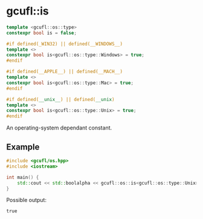 # gcufl::is
```cpp
template <gcufl::os::type>
constexpr bool is = false;

#if defined(_WIN32) || defined(__WINDOWS__)
template <>
constexpr bool is<gcufl::os::type::Windows> = true;
#endif

#if defined(__APPLE__) || defined(__MACH__)
template <>
constexpr bool is<gcufl::os::type::Mac> = true;
#endif

#if defined(__unix__) || defined(__unix)
template <>
constexpr bool is<gcufl::os::type::Unix> = true;
#endif
```
An operating-system dependant constant.
## Example
```cpp
#include <gcufl/os.hpp>
#include <iostream>

int main() {
	std::cout << std::boolalpha << gcufl::os::is<gcufl::os::type::Unix> << '\n';
}
```
Possible output:
```
true
```
